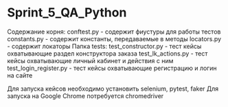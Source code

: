 # Sprint_5_QA_Python

Содержание корня:
conftest.py - содержит фиустуры для работы тестов
constants.py -  содержит константы, передаваемые в методы
locators.py - содержит локаторы 
Папка tests:
test_constructor.py - тест кейсы охватывающие раздел конструктора заказа
test_lk_actions.py -  тест кейсы охватывающие личный кабинет и действия с ним
test_login_register.py - тест кейсы охватывающие регистрацию и логин на сайте

Для запуска кейсов необходимо установить selenium, pytest, faker
Для запуска на Google Chrome потребуется chromedriver 